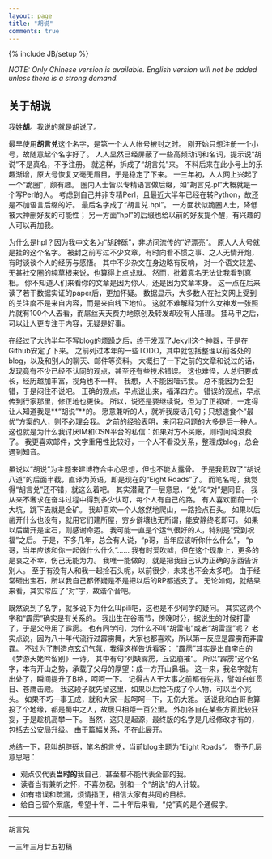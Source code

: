```yaml
---
layout: page
title: "胡说"
comments: true
---
```

{% include JB/setup %}

_NOTE: Only Chinese version is available. English version will not be added unless there is a strong demand._

## 关于胡说

我姓**胡**。我说的就是胡说了。

最早使用**胡言兑**这个名字，是第一个人人帐号被封之时。
刚开始只想注册一个小号，故随意起个名字好了。
人人显然已经屏蔽了一些高频动词和名词，提示说“胡说”不是真名，不予注册。
就这样，拆成了“胡言兑”来。
不料后来在此小号上的乐趣渐增，原大号恢复又毫无眉目，于是稳定了下来。
一三年初，人人网上兴起了一个“跪圈”，颇有趣。
圈内人士皆以专精语言做后缀，如“胡言兑.pl”大概就是一个写Perl的人。
考虑到自己并非专精Perl，且最近大半年已经在转Python，故还是不加语言后缀的好。
最后名字成了“胡言兑.hpl”。
一方面状似跪圈人士，降低被大神删好友的可能性；
另一方面“hpl”的后缀也给以前的好友提个醒，有兴趣的人可以再加我。

为什么是hpl？因为我中文名为“胡辟砾”，非坊间流传的“好漂亮”。
原人人大号就是挂的这个名字。
被封之前写过不少文章，有时向看不惯之事、之人无情开炮，
有时谈谈个人的经历与感悟。
其中不少杂文在身边略有反响，
对一个语文较差、无甚社交圈的纯草根来说，也算得上点成就。
然而，批着真名无法让我看到真相。
你不知道人们来看你的文章是因为你人，还是因为文章本身。
这一点在后来读了若干数据实证的paper后，更加怀疑。
数据显示，大多数人在社交网上受到的关注度不是来自内容，而是来自线下地位。
这就不难解释为什么女神发一张照片就有100个人去看，而屌丝天天费力地原创及转发却没有人搭理。
挂马甲之后，可以让人更专注于内容，无疑是好事。

在经过了大约半年不写blog的烦躁之后，终于发现了Jekyll这个神器，于是在Github安定了下来。
之前列过本年的一些TODO，其中就包括整理以前各处的blog，以及和别人的聊天、邮件等资料。
大概扫了一下之前的文章和说过的话，发现竟有不少已经不认同的观点，甚至还有些技术错误。
这也难怪，人总归要成长，经历越加丰富，视角也不一样。
我想，人不能因噎讳食。
总不能因为会犯错，于是闷住不说吧。
正确的观点，早点说出来，福泽四方。
错误的观点，早点传到行家那里，修正地也更快。
所以，说还是要继续说，但为了正视听，一定得让人知道我是**“胡说”**的。
愿意兼听的人，就听我废话几句；只想速食个“最优”方案的人，则不必理会我。
之前的经验表明，来问我问题的大多是后一种人。
这也就是为什么我讨厌IM和OSN平台的私信：如果对方不买账，则时间纯浪费了。 
我更喜欢邮件，文字重用性比较好，一个人不看没关系，整理成blog，总会遇到知音。

虽说以“胡说”为主题来建博符合中心思想，但也不能太露骨。
于是我截取了“胡说八道”的后面半截，直译为英语，即是现在的“Eight Roads”了。
而笔名呢，我觉得“胡言兑”还不错，就这么着吧。
其实潜藏了一层意思，“兑”和“对”是同音。
我从来不奢求在奋斗过程中得到多少认可，每个人有自己的路。
有人喜欢面前一个大坑，跳下去就是金矿。
我却喜欢一个人悠然地爬山，一路捡点石头。
如果以后凿开什么也没有，就用它们建所屋，穷乡僻壤也无所谓，能安静终老即可。
如果以后凿开是宝石，则感谢命运。
我可能一直是个运气很好的人，特别是“受到祝福”之后。
于是，不多几年，总会有人说，“p哥，当年应该听你什么什么”，
“p哥，当年应该和你一起做什么什么”……
我有时爱吹嘘，但在这个现象上，更多的是哀之不幸，伤己无能为力。
我唯一能做的，就是把我自己认为正确的东西告诉别人。
至于有没有人和我一起捡石头呢，以前很少，未来也不会太多吧。
由于经常砸出宝石，所以我自己都怀疑是不是把以后的RP都透支了。
无论如何，就结果来看，其实常应了“对”字，故谐个音吧。

既然说到了名字，就多说下为什么叫pili吧，这也是不少同学的疑问。
其实这两个字和“霹雳”确实是有关系的。
我出生在谷雨节，傍晚时分，据说生的时候打雷了，于是父母用了霹雳。
也有同学问，为什么不叫“胡雷电”或者“胡雷霆”呢？
老实点说，因为八十年代流行过霹雳舞，大家也都喜欢，所以第一反应是霹雳而非雷霆。
不过为了制造点玄幻气氛，我得这样告诉看客：
“霹雳”其实是出自李白的《梦游天姥吟留别》一诗。
其中有句“列缺霹雳，丘峦崩摧”。
所以“霹雳”这个名字，本有开山之势，承载了父母的厚望：成一方开山鼻祖。
这一来，我名字就有出处了，瞬间提升了B格，呵呵一下。
记得古人干大事之前都有先兆，譬如白虹贯日、苍鹰击殿。
我这段子就先留这里，如果以后恰巧成了个人物，可以当个兆头。
如果不巧一事无成，就和大家一起呵呵一下，无伤大雅。
话说我和白哥也算投了个地缘，都是蜀中之人，故居只相距一百公里。
外加各自在某些方面比较狂妄，于是趁机高攀一下。
当然，这只是起源，最终版的名字是几经修改才有的，包括去公安局升级。
由于篇幅关系，不在此展开。

总结一下，我叫胡辟砾，笔名胡言兑，当前blog主题为“Eight Roads”。
寄予几层意思吧：

   * 观点仅代表**当时的**我自己，甚至都不能代表全部的我。
   * 读者当有兼听之怀，不喜勿视，别和一个“胡说”的人计较。
   * 如有错误和疏漏，烦请指正，相信大家有共同的目标。
   * 给自己留个案底，希望十年、二十年后来看，“兑”真的是个通假字。

------------------------------------------------------------------

胡言兑

一三年三月廿五初稿

